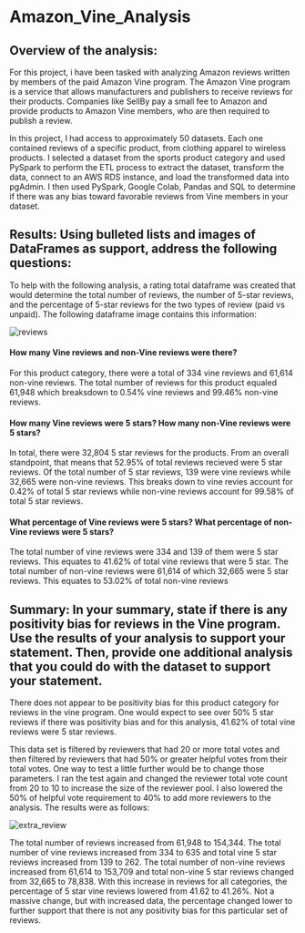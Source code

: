 # Amazon_Vine_Analysis

## Overview of the analysis: 

For this project, i have been tasked with analyzing Amazon reviews written by members of the paid Amazon Vine program. The Amazon Vine program is a service that allows manufacturers and publishers to receive reviews for their products. Companies like SellBy pay a small fee to Amazon and provide products to Amazon Vine members, who are then required to publish a review.

In this project, I had access to approximately 50 datasets. Each one contained reviews of a specific product, from clothing apparel to wireless products. I selected a dataset from the sports product category and used PySpark to perform the ETL process to extract the dataset, transform the data, connect to an AWS RDS instance, and load the transformed data into pgAdmin. I then used PySpark, Google Colab, Pandas and SQL to determine if there was any bias toward favorable reviews from Vine members in your dataset.

## Results: Using bulleted lists and images of DataFrames as support, address the following questions:

To help with the following analysis, a rating total dataframe was created that would determine the total number of reviews, the number of 5-star reviews, and the percentage of 5-star reviews for the two types of review (paid vs unpaid).  The following dataframe image contains this information:

![reviews](https://user-images.githubusercontent.com/107599510/197059791-4bd716ca-0ba1-4cbf-b082-a4a22e2fbcb6.png)

#### How many Vine reviews and non-Vine reviews were there?

For this product category, there were a total of 334 vine reviews and 61,614 non-vine reviews.  The total number of reviews for this product equaled 61,948 which breaksdown to 0.54% vine reviews and 99.46% non-vine reviews.  

#### How many Vine reviews were 5 stars? How many non-Vine reviews were 5 stars?

In total, there were 32,804 5 star reviews for the products.   From an overall standpoint, that means that 52.95% of total reviews recieved were 5 star reviews. Of the total number of 5 star reviews, 139 were vine reviews while 32,665 were non-vine reviews. This breaks down to vine revies account for 0.42% of total 5 star reviews while non-vine reviews account for 99.58% of total 5 star reviews.

#### What percentage of Vine reviews were 5 stars? What percentage of non-Vine reviews were 5 stars?

The total number of vine reviews were 334 and 139 of them were 5 star reviews.  This equates to 41.62% of total vine reviews that were 5 star.  The total number of non-vine reviews were 61,614 of which 32,665 were 5 star reviews.  This equates to 53.02% of total non-vine reviews

## Summary: In your summary, state if there is any positivity bias for reviews in the Vine program. Use the results of your analysis to support your statement. Then, provide one additional analysis that you could do with the dataset to support your statement.

There does not appear to be positivity bias for this product category for reviews in the vine program.  One would expect to see over 50% 5 star reviews if there was positivity bias and for this analysis, 41.62% of total vine reviews were 5 star reviews.

This data set is filtered by reviewers that had 20 or more total votes and then filtered by reviewers that had 50% or greater helpful votes from their total votes.   One way to test a little further would be to change those parameters.  I ran the test again and changed the reviewer total vote count from 20 to 10 to increase the size of the reviewer pool.  I also lowered the 50% of helpful vote requirement to 40% to add more reviewers to the analysis.  The results were as follows:

![extra_review](https://user-images.githubusercontent.com/107599510/197073281-4a1aec8a-092f-4c8a-98da-a2e0cff3dc01.png)

The total number of reviews increased from 61,948 to 154,344.  The total number of vine reviews increased from 334 to 635 and total vine 5 star reviews increased from 139 to 262.  The total number of non-vine reviews increased from 61,614 to 153,709 and total non-vine 5 star reviews changed from 32,665 to 78,838.  With this increase in reviews for all categories, the percentage of 5 star vine reviews lowered from 41.62 to 41.26%.  Not a massive change, but with increased data, the percentage changed lower to further support that there is not any positivity bias for this particular set of reviews.
